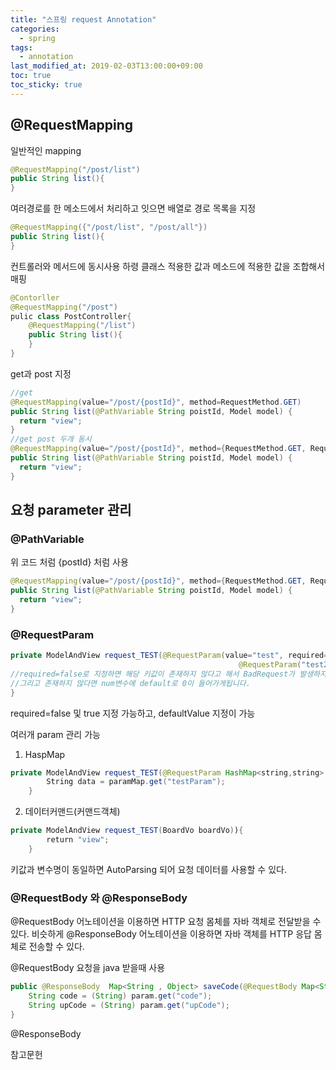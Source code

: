 ```yaml
---
title: "스프링 request Annotation"
categories:
  - spring
tags:
  - annotation
last_modified_at: 2019-02-03T13:00:00+09:00
toc: true
toc_sticky: true
---
```


## @RequestMapping

일반적인 mapping
```java
@RequestMapping("/post/list")
public String list(){
}
```

여러경로를 한 메소드에서 처리하고 잇으면 배열로 경로 목록을 지정
```java
@RequestMapping({"/post/list", "/post/all"})
public String list(){
}
```

컨트롤러와 메서드에 동시사용 하령 클래스 적용한 값과 메소드에 적용한 값을 조합해서 매핑
```java
@Contorller
@RequestMapping("/post")
pulic class PostController{
    @RequestMapping("/list")
    public String list(){
    }
}
```

get과 post 지정
```java
//get
@RequestMapping(value="/post/{postId}", method=RequestMethod.GET)
public String list(@PathVariable String poistId, Model model) {
  return "view";
}
//get post 두개 동시
@RequestMapping(value="/post/{postId}", method={RequestMethod.GET, RequestMethod.POST })
public String list(@PathVariable String poistId, Model model) {
  return "view";
}
```

## 요청 parameter 관리

### @PathVariable
위 코드 처럼 {postId} 처럼 사용
```java
@RequestMapping(value="/post/{postId}", method={RequestMethod.GET, RequestMethod.POST })
public String list(@PathVariable String poistId, Model model) {
  return "view";
}
```

### @RequestParam
```java
private ModelAndView request_TEST(@RequestParam(value="test", required=false, defaultValue= "0") int num,
                                                   @RequestParam("test2") String str)){
//required=false로 지정하면 해당 키값이 존재하지 않다고 해서 BadRequest가 발생하지 않게 됩니다.
//그리고 존재하지 않다면 num변수에 default로 0이 들어가게됩니다.
}
```
required=false 및 true 지정 가능하고, defaultValue 지정이 가능

여러개 param 관리 가능
1. HaspMap
```java
private ModelAndView request_TEST(@RequestParam HashMap<string,string> paramMap)){
        String data = paramMap.get("testParam");
    }
```
2. 데이터커맨드(커맨드객체)
```java
private ModelAndView request_TEST(BoardVo boardVo)){
        return "view";
    }
```
키값과 변수명이 동일하면 AutoParsing 되어 요청 데이터를 사용할 수 있다.

### @RequestBody 와 @ResponseBody
@RequestBody 어노테이션을 이용하면 HTTP 요청 몸체를 자바 객체로 전달받을 수 있다. 비슷하게 @ResponseBody 어노테이션을 이용하면 자바 객체를 HTTP 응답 몸체로 전송할 수 있다.

@RequestBody
요청을 java 받을때 사용
```java
public @ResponseBody  Map<String , Object> saveCode(@RequestBody Map<String, Object> param) {
    String code = (String) param.get("code");
    String upCode = (String) param.get("upCode");
}
```

@ResponseBody


참고문헌
>
